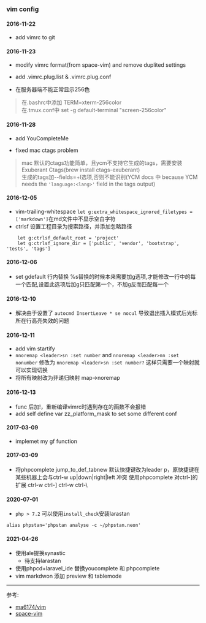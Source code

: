 ### vim config

#### 2016-11-22
* add vimrc to git

#### 2016-11-23
* modify vimrc format(from space-vim) and remove duplited settings
* add .vimrc.plug.list & .vimrc.plug.conf

* 在服务器端不能正常显示256色  
> 在.bashrc中添加 TERM=xterm-256color  
> 在.tmux.conf中 set -g default-terminal "screen-256color"  

#### 2016-11-28
* add YouCompleteMe  

* fixed mac ctags problem      
> mac 默认的ctags功能简单，且ycm不支持它生成的tags，需要安装Exuberant Ctags(brew install ctags-exuberant)  
> 生成的tags加--fields=+l选项,否则不能识别(YCM docs 中 because YCM needs the `'language:<lang>'` field in the tags output)  

#### 2016-12-05
* vim-trailing-whitespace `let g:extra_whitespace_ignored_filetypes = ['markdown']`在md文件中不显示空白字符
* ctrlsf 设置工程目录为搜索路径，并添加忽略路径
```
    let g:ctrlsf_default_root = 'project'
    let g:ctrlsf_ignore_dir = ['public', 'vendor', 'bootstrap', 'tests', 'tags']
```

#### 2016-12-06
*  set gdefault 行内替换 %s替换的时候本来需要加g选项,才能修改一行中的每一个匹配,设置此选项后加g只匹配第一个，不加g反而匹配每一个

#### 2016-12-10
* 解决由于设置了 `autocmd InsertLeave * se nocul` 导致退出插入模式后光标所在行高亮失效的问题

#### 2016-12-11
* add vim startify
* `nnoremap <leader>sn :set number` and `nnoremap <leader>nn :set nonumber` 修改为 `nnoremap <leader>sn :set number?` 这样只需要一个映射就可以实现切换
* 将所有映射改为非递归映射 map->noremap

#### 2016-12-13
* func 后加!，重新编译vimrc时遇到存在的函数不会报错
* add self define var zz_platform_mask to set some different conf 

#### 2017-03-09
* implemet my gf function

#### 2017-03-09
* 将phpcomplete jump_to_def_tabnew 默认快捷键改为leader p，原快捷键在某些机器上会与ctrl-w up|down|right|left 冲突
  使用phpcomplete 对ctrl-]的扩展 ctrl-w ctrl-]   ctrl-w ctrl-\

#### 2020-07-01
* `php > 7.2` 可以使用`install_check`安装larastan
```
alias phpstan='phpstan analyse -c ~/phpstan.neon' 
```

#### 2021-04-26
* 使用ale提换synastic
    * 待支持larastan
* 使用phpcd+laravel_ide 替换youcomplete 和 phpcomplete
* vim markdwon 添加 preview 和 tablemode

---
参考:
* [ma6174/vim](https://github.com/ma6174/vim)
* [space-vim](https://github.com/liuchengxu/space-vim)
